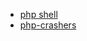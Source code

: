 - [php shell](https://github.com/tennc/webshell)
- [php-crashers](https://github.com/hannob/php-crashers)
